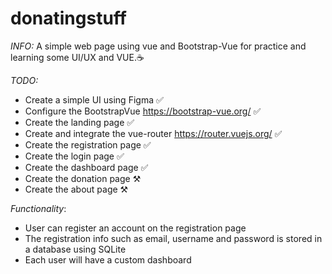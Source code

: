 # donatingstuff
_INFO:_
A simple web page using vue and Bootstrap-Vue for practice and learning some UI/UX and VUE.☕

_TODO:_
* Create a simple UI using Figma ✅
* Configure the BootstrapVue https://bootstrap-vue.org/ ✅
* Create the landing page ✅
* Create and integrate the vue-router https://router.vuejs.org/ ✅
* Create the registration page ✅
* Create the login page ✅
* Create the dashboard page ✅
* Create the donation page ⚒️
* Create the about page ⚒️

_Functionality_: 
  * User can register an account on the registration page
  * The registration info such as email, username and password is stored in a database using SQLite
  * Each user will have a custom dashboard
    
